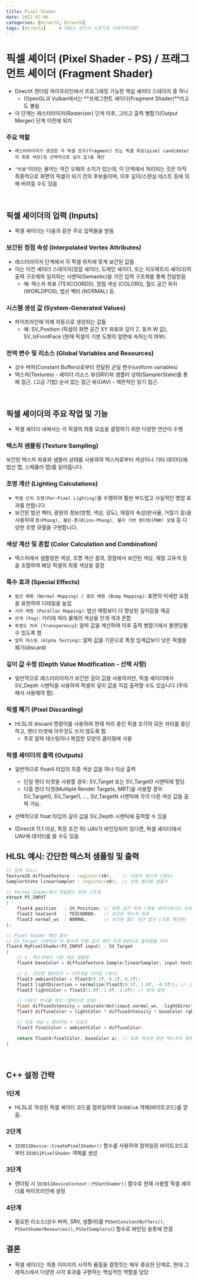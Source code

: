```yaml
---
title: Pixel Shader
date: 2022-07-06
categories: [DirectX, DirectX]
tags: [directx]		# TAG는 반드시 소문자로 이루어져야함!
---
```


# **픽셀 셰이더 (Pixel Shader - PS) / 프래그먼트 셰이더 (Fragment Shader)**

* DirectX 렌더링 파이프라인에서 프로그래밍 가능한 핵심 셰이더 스테이지 중 하나
  *  (OpenGL과 Vulkan에서는 **프래그먼트 셰이더(Fragment Shader)**라고도 불림
* 이 단계는 래스터라이저(Rasterizer) 단계 이후, 그리고 출력 병합기(Output Merger) 단계 이전에 위치

### **주요 역할**

* `래스터라이저가 생성한 각 픽셀 조각(fragment) 또는 픽셀 후보(pixel candidate)의 최종 색상(및 선택적으로 깊이 값)을 계산`

* `"픽셀"`이라는 용어는 약간 오해의 소지가 있는데, 이 단계에서 처리되는 것은 아직 최종적으로 화면의 픽셀이 되기 전의 후보들이며, 이후 깊이/스텐실 테스트 등에 의해 버려질 수도 있음

<br>

## **픽셀 셰이더의 입력 (Inputs)**

* 픽셀 셰이더는 다음과 같은 주요 입력들을 받음

### **보간된 정점 속성 (Interpolated Vertex Attributes)**

* 래스터라이저 단계에서 각 픽셀 위치에 맞게 보간된 값들
* 이는 이전 셰이더 스테이지(정점 셰이더, 도메인 셰이더, 또는 지오메트리 셰이더)의 출력 구조체와 일치하는 시맨틱(Semantic)을 가진 입력 구조체를 통해 전달받음
  * 예: 텍스처 좌표 (TEXCOORD0), 정점 색상 (COLOR0), 월드 공간 위치 (WORLDPOS), 법선 벡터 (NORMAL) 등.

### **시스템 생성 값 (System-Generated Values)**

* 파이프라인에 의해 자동으로 생성되는 값들
  * 예: SV_Position (픽셀의 화면 공간 XY 좌표와 깊이 Z, 동차 W 값), SV_IsFrontFace (현재 픽셀이 기본 도형의 앞면에 속하는지 여부).

### **전역 변수 및 리소스 (Global Variables and Resources)**

* 상수 버퍼(Constant Buffers)로부터 전달된 균일 변수(uniform variables)
* 텍스처(Textures) - 셰이더 리소스 뷰(SRV)와 샘플러 상태(SamplerState)를 통해 접근.
(고급 기법) 순서 없는 접근 뷰(UAV) - 제한적인 읽기 접근.

<br>

## **픽셀 셰이더의 주요 작업 및 기능**

* 픽셀 셰이더 내에서는 각 픽셀의 최종 모습을 결정하기 위한 다양한 연산이 수행

### **텍스처 샘플링 (Texture Sampling)**

보간된 텍스처 좌표와 샘플러 상태를 사용하여 텍스처로부터 색상이나 기타 데이터(예: 법선 맵, 스페큘러 맵)를 읽어옵니다.

### **조명 계산 (Lighting Calculations)**

* `픽셀 단위 조명(Per-Pixel Lighting)`을 수행하여 훨씬 부드럽고 사실적인 명암 효과를 만듭니다.
* 보간된 법선 벡터, 광원의 정보(방향, 색상, 강도), 재질의 속성(반사율, 거칠기 등)을 사용하여 `퐁(Phong), 블린-퐁(Blinn-Phong), 물리 기반 렌더링(PBR) 모델` 등 다양한 조명 모델을 구현합니다.

### **색상 계산 및 혼합 (Color Calculation and Combination)**

* 텍스처에서 샘플링한 색상, 조명 계산 결과, 정점에서 보간된 색상, 재질 고유색 등을 조합하여 해당 픽셀의 최종 색상을 결정

### **특수 효과 (Special Effects)**

* `법선 매핑 (Normal Mapping) / 범프 매핑 (Bump Mapping)`: 표면의 미세한 요철을 표현하여 디테일을 높임
* `시차 매핑 (Parallax Mapping)`: 법선 매핑보다 더 향상된 깊이감을 제공
* `안개 (Fog)`: 거리에 따라 물체의 색상을 안개 색과 혼합
* `투명도 처리 (Transparency`): 알파 값을 계산하여 이후 출력 병합기에서 블렌딩될 수 있도록 함
* `알파 테스팅 (Alpha Testing)`: 알파 값을 기준으로 특정 임계값보다 낮은 픽셀을 폐기(discard)

### **깊이 값 수정 (Depth Value Modification - 선택 사항)**

* 일반적으로 래스터라이저가 보간한 깊이 값을 사용하지만, 픽셀 셰이더에서 SV_Depth 시맨틱을 사용하여 픽셀의 깊이 값을 직접 출력할 수도 있습니다 (주의해서 사용해야 함).

### **픽셀 폐기 (Pixel Discarding)**

* HLSL의 discard 명령어를 사용하여 현재 처리 중인 픽셀 조각의 모든 처리를 중단하고, 렌더 타겟에 아무것도 쓰지 않도록 함.
  * 주로 알파 테스팅이나 복잡한 모양의 클리핑에 사용

### **픽셀 셰이더의 출력 (Outputs)**

* 일반적으로 float4 타입의 최종 색상 값을 하나 이상 출력

  * 단일 렌더 타겟을 사용할 경우: SV_Target 또는 SV_Target0 시맨틱에 할당.
  * 다중 렌더 타겟(Multiple Render Targets, MRT)을 사용할 경우: SV_Target0, SV_Target1, ..., SV_TargetN 시맨틱에 각각 다른 색상 값을 출력 가능.

* 선택적으로 float 타입의 깊이 값을 SV_Depth 시맨틱에 출력할 수 있음
* (DirectX 11.1 이상, 특정 조건 하) UAV가 바인딩되어 있다면, 픽셀 셰이더에서 UAV에 데이터를 쓸 수도 있음

## **HLSL 예시: 간단한 텍스처 샘플링 및 출력**

```c++
// 입력 리소스
Texture2D diffuseTexture : register(t0);    // 디퓨즈 텍스처 (SRV)
SamplerState linearSampler : register(s0);  // 선형 필터링 샘플러

// Vertex Shader에서 전달받는 입력 구조체
struct PS_INPUT
{
    float4 position   : SV_Position; // 화면 공간 위치 (픽셀 셰이더에서는 주로 XY 사용)
    float2 texCoord   : TEXCOORD0;   // 보간된 텍스처 좌표
    float3 normal_ws  : NORMAL;      // 보간된 월드 공간 법선 (조명 계산용)
};

// Pixel Shader 메인 함수
// SV_Target 시맨틱은 이 함수의 반환 값이 렌더 타겟 0번으로 출력됨을 의미
float4 MyPixelShader(PS_INPUT input) : SV_Target
{
    // 1. 텍스처에서 기본 색상 샘플링
    float4 baseColor = diffuseTexture.Sample(linearSampler, input.texCoord);

    // 2. 간단한 앰비언트 + 디렉셔널 라이팅 (예시)
    float3 ambientColor = float3(0.1f, 0.1f, 0.1f);
    float3 lightDirection = normalize(float3(0.5f, 1.0f, -0.5f)); // 고정된 광원 방향
    float3 lightColor = float3(1.0f, 1.0f, 1.0f); // 흰색 광원

    // 디퓨즈 반사율 계산 (램버시안 모델)
    float diffuseIntensity = saturate(dot(input.normal_ws, -lightDirection));
    float3 diffuseColor = lightColor * diffuseIntensity * baseColor.rgb;

    // 최종 색상 = 앰비언트 + 디퓨즈
    float3 finalColor = ambientColor + diffuseColor;

    return float4(finalColor, baseColor.a); // 최종 색상과 원본 텍스처의 알파 값 반환
}
```

<br>

## **C++ 설정 간략**

### **1단계**

* HLSL로 작성된 픽셀 셰이더 코드를 컴파일하여 `ID3DBlob` 객체(바이트코드)를 얻음.

### **2단계**

* `ID3D11Device::CreatePixelShader()` 함수를 사용하여 컴파일된 바이트코드로부터 `ID3D11PixelShader` 객체를 생성

### **3단계** 

* 렌더링 시 `ID3D11DeviceContext::PSSetShader()` 함수로 현재 사용할 픽셀 셰이더를 파이프라인에 설정

### **4단계**

* 필요한 리소스(상수 버퍼, SRV, 샘플러)를 `PSSetConstantBuffers()`, `PSSetShaderResources()`, `PSSetSamplers(`) 함수로 바인딩 슬롯에 연결


## **결론**

* 픽셀 셰이더는 최종 이미지의 시각적 품질을 결정짓는 매우 중요한 단계로, 현대 그래픽스에서 다양한 시각 효과를 구현하는 핵심적인 역할을 담당